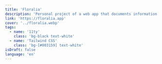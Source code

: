 ```yaml
---
title: 'Floralia'
description: 'Personal project of a web app that documents information about garden and orchard plants. Constantly developing and growing. Beta version.'
link: 'https://floralia.app'
cover: '../floralia.webp'
tags:
  - name: '11ty'
    class: 'bg-black text-white'
  - name: 'Tailwind CSS'
    class: 'bg-[#003159] text-white'
isDraft: false
language: 'en'
---
```

